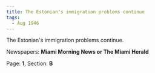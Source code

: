 ```yaml
---  
title: The Estonian's immigration problems continue  
tags:  
  - Aug 1946  
---  
```

  
The Estonian's immigration problems continue.  
  
Newspapers: **Miami Morning News or The Miami Herald**  
  
Page: **1**, Section: **B** 
